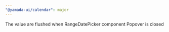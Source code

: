 ```yaml
---
"@yamada-ui/calendar": major
---
```


The value are flushed when RangeDatePicker component Popover is closed
